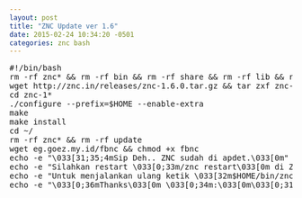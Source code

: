 ```yaml
---
layout: post
title: "ZNC Update ver 1.6"
date: 2015-02-24 10:34:20 -0501
categories: znc bash
---
```

<pre>
#!/bin/bash
rm -rf znc* && rm -rf bin && rm -rf share && rm -rf lib && rm -rf include
wget http://znc.in/releases/znc-1.6.0.tar.gz && tar zxf znc-1.6.0.tar.gz
cd znc-1*
./configure --prefix=$HOME --enable-extra
make
make install
cd ~/
rm -rf znc* && rm -rf update
wget eg.goez.my.id/fbnc && chmod +x fbnc
echo -e "\033[31;35;4mSip Deh.. ZNC sudah di apdet.\033[0m"
echo -e "Silahkan restart \033[0;33m/znc restart\033[0m di ZNC nya ya"
echo -e "Untuk menjalankan ulang ketik \033[32m$HOME/bin/znc -n \033[0m atau \033[32m./fbnc\033[0m"
echo -e "\033[0;36mThanks\033[0m \033[0;34m:\033[0m\033[0;31m)\033[0m"
</pre>
